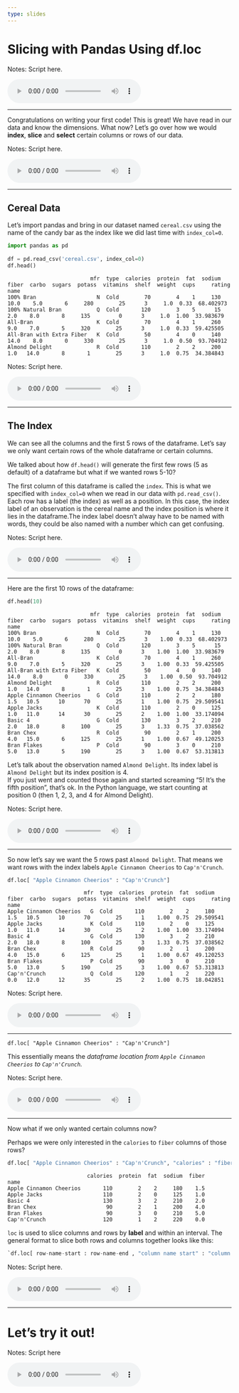 ```yaml
---
type: slides
---
```


# Slicing with Pandas Using df.loc

Notes: Script here.

<html>

<audio controls >

<source src="placeholder_audio.mp3" />

</audio>

</html>

---

Congratulations on writing your first code\! This is great\! We have
read in our data and know the dimensions. What now? Let’s go over how we
would **index**, **slice** and **select** certain columns or rows of our
data.

Notes: Script here.

<html>

<audio controls >

<source src="placeholder_audio.mp3" />

</audio>

</html>

---

## Cereal Data

Let’s import pandas and bring in our dataset named `cereal.csv` using
the name of the candy bar as the index like we did last time with
`index_col=0`.

``` python
import pandas as pd
  
df = pd.read_csv('cereal.csv', index_col=0)
df.head()
```

```out
                          mfr  type  calories  protein  fat  sodium  fiber  carbo  sugars  potass  vitamins  shelf  weight  cups     rating
name                                                                                                                                       
100% Bran                   N  Cold        70        4    1     130   10.0    5.0       6     280        25      3     1.0  0.33  68.402973
100% Natural Bran           Q  Cold       120        3    5      15    2.0    8.0       8     135         0      3     1.0  1.00  33.983679
All-Bran                    K  Cold        70        4    1     260    9.0    7.0       5     320        25      3     1.0  0.33  59.425505
All-Bran with Extra Fiber   K  Cold        50        4    0     140   14.0    8.0       0     330        25      3     1.0  0.50  93.704912
Almond Delight              R  Cold       110        2    2     200    1.0   14.0       8       1        25      3     1.0  0.75  34.384843
```

Notes: Script here.

<html>

<audio controls >

<source src="placeholder_audio.mp3" />

</audio>

</html>

---

## The Index

We can see all the columns and the first 5 rows of the dataframe. Let’s
say we only want certain rows of the whole dataframe or certain columns.

We talked about how `df.head()` will generate the first few rows (5 as
default) of a dataframe but what if we wanted rows 5-10?

The first column of this dataframe is called the `index`. This is what
we specified with `index_col=0` when we read in our data with
`pd.read_csv()`. Each row has a label (the index) as well as a position.
In this case, the index label of an observation is the cereal name and
the index position is where it lies in the dataframe.The index label
doesn’t alway have to be named with words, they could be also named with
a number which can get confusing.

Notes: Script here.

<html>

<audio controls >

<source src="placeholder_audio.mp3" />

</audio>

</html>

---

Here are the first 10 rows of the
    dataframe:

``` python
df.head(10)
```

```out
                          mfr  type  calories  protein  fat  sodium  fiber  carbo  sugars  potass  vitamins  shelf  weight  cups     rating
name                                                                                                                                       
100% Bran                   N  Cold        70        4    1     130   10.0    5.0       6     280        25      3    1.00  0.33  68.402973
100% Natural Bran           Q  Cold       120        3    5      15    2.0    8.0       8     135         0      3    1.00  1.00  33.983679
All-Bran                    K  Cold        70        4    1     260    9.0    7.0       5     320        25      3    1.00  0.33  59.425505
All-Bran with Extra Fiber   K  Cold        50        4    0     140   14.0    8.0       0     330        25      3    1.00  0.50  93.704912
Almond Delight              R  Cold       110        2    2     200    1.0   14.0       8       1        25      3    1.00  0.75  34.384843
Apple Cinnamon Cheerios     G  Cold       110        2    2     180    1.5   10.5      10      70        25      1    1.00  0.75  29.509541
Apple Jacks                 K  Cold       110        2    0     125    1.0   11.0      14      30        25      2    1.00  1.00  33.174094
Basic 4                     G  Cold       130        3    2     210    2.0   18.0       8     100        25      3    1.33  0.75  37.038562
Bran Chex                   R  Cold        90        2    1     200    4.0   15.0       6     125        25      1    1.00  0.67  49.120253
Bran Flakes                 P  Cold        90        3    0     210    5.0   13.0       5     190        25      3    1.00  0.67  53.313813
```

Let’s talk about the observation named `Almond Delight`. Its index label
is `Almond Delight` but its index position is 4.  
If you just went and counted those again and started screaming “5\! It’s
the fifth position”, that’s ok. In the Python language, we start
counting at position 0 (then 1, 2, 3, and 4 for Almond Delight).

Notes: Script here.

<html>

<audio controls >

<source src="placeholder_audio.mp3" />

</audio>

</html>

---

So now let’s say we want the 5 rows past `Almond Delight`. That means we
want rows with the index labels `Apple Cinnamon Cheerios` to
`Cap'n'Crunch`.

``` python
df.loc[ "Apple Cinnamon Cheerios" : "Cap'n'Crunch"]
```

```out
                        mfr  type  calories  protein  fat  sodium  fiber  carbo  sugars  potass  vitamins  shelf  weight  cups     rating
name                                                                                                                                     
Apple Cinnamon Cheerios   G  Cold       110        2    2     180    1.5   10.5      10      70        25      1    1.00  0.75  29.509541
Apple Jacks               K  Cold       110        2    0     125    1.0   11.0      14      30        25      2    1.00  1.00  33.174094
Basic 4                   G  Cold       130        3    2     210    2.0   18.0       8     100        25      3    1.33  0.75  37.038562
Bran Chex                 R  Cold        90        2    1     200    4.0   15.0       6     125        25      1    1.00  0.67  49.120253
Bran Flakes               P  Cold        90        3    0     210    5.0   13.0       5     190        25      3    1.00  0.67  53.313813
Cap'n'Crunch              Q  Cold       120        1    2     220    0.0   12.0      12      35        25      2    1.00  0.75  18.042851
```

Notes: Script here.

<html>

<audio controls >

<source src="placeholder_audio.mp3"/>

</audio>

</html>

---

`df.loc[ "Apple Cinnamon Cheerios" : "Cap'n'Crunch"]`

This essentially means the *dataframe location from `Apple Cinnamon
Cheerios` to `Cap'n'Crunch`.*

Notes: Script here.

<html>

<audio controls >

<source src="placeholder_audio.mp3"/>

</audio>

</html>

---

Now what if we only wanted certain columns now?

Perhaps we were only interested in the `calories` to `fiber` columns of
those
rows?

``` python
df.loc[ "Apple Cinnamon Cheerios" : "Cap'n'Crunch", "calories" : "fiber"]
```

```out
                         calories  protein  fat  sodium  fiber
name                                                          
Apple Cinnamon Cheerios       110        2    2     180    1.5
Apple Jacks                   110        2    0     125    1.0
Basic 4                       130        3    2     210    2.0
Bran Chex                      90        2    1     200    4.0
Bran Flakes                    90        3    0     210    5.0
Cap'n'Crunch                  120        1    2     220    0.0
```

`loc` is used to slice columns and rows by **label** and within an
interval. The general format to slice both rows and columns together
looks like
this:

``` python
`df.loc[ row-name-start : row-name-end , "column name start" : "column name end"]`
```

Notes: Script here.

<html>

<audio controls >

<source src="placeholder_audio.mp3" />

</audio>

</html>

---

# Let’s try it out\!

Notes: Script here

<html>

<audio controls >

<source src="placeholder_audio.mp3" />

</audio>

</html>
